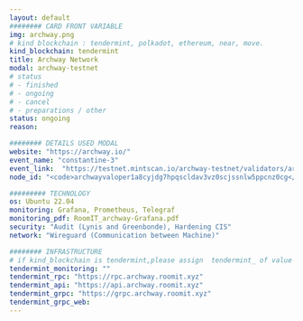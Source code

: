 ```yaml
---
layout: default
######## CARD FRONT VARIABLE
img: archway.png
# kind blockchain : tendermint, polkadot, ethereum, near, move.
kind_blockchain: tendermint
title: Archway Network 
modal: archway-testnet
# status
# - finished
# - ongoing
# - cancel
# - preparations / other
status: ongoing
reason: 

######## DETAILS USED MODAL
website: "https://archway.io/"
event_name: "constantine-3"
event_link:  "https://testnet.mintscan.io/archway-testnet/validators/archwayvaloper1a8cyjdg7hpqscldav3vz0scjssnlw5ppcnz0cg"
node_id: "<code>archwayvaloper1a8cyjdg7hpqscldav3vz0scjssnlw5ppcnz0cg</code>"

######### TECHNOLOGY
os: Ubuntu 22.04
monitoring: Grafana, Prometheus, Telegraf
monitoring_pdf: RoomIT_archway-Grafana.pdf
security: "Audit (Lynis and Greenbonde), Hardening CIS"
network: "Wireguard (Communication between Machine)"

######## INFRASTRUCTURE
# if kind_blockchain is tendermint,please assign  tendermint_ of value
tendermint_monitoring: ""
tendermint_rpc: "https://rpc.archway.roomit.xyz"
tendermint_api: "https://api.archway.roomit.xyz"
tendermint_grpc: "https://grpc.archway.roomit.xyz"
tendermint_grpc_web:
---
```

